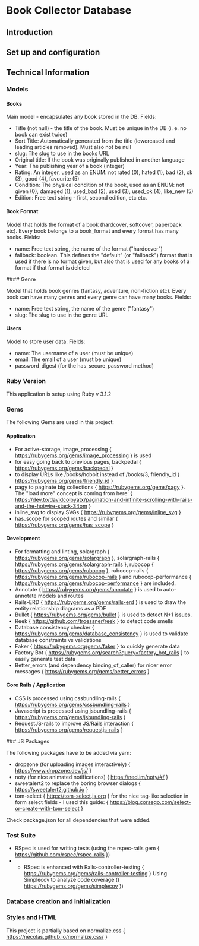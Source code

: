 # Book Collector Database

## Introduction

## Set up and configuration

## Technical Information

### Models

#### Books

Main model - encapsulates any book stored in the DB.
Fields:

- Title (not null) - the title of the book. Must be unique in the DB (i. e. no book can exist twice)
- Sort Title: Automatically generated from the title (lowercased and leading articles removed). Must also not be null
- slug: The slug to use in the books URL
- Original title: If the book was originally published in another language
- Year: The publishing year of a book (integer)
- Rating: An integer, used as an ENUM: not rated (0), hated (1), bad (2), ok (3), good (4), favourite (5)
- Condition: The physical condition of the book, used as an ENUM: not given (0), damaged (1), used_bad (2), used (3), used_ok (4), like_new (5)
- Edition: Free text string - first, second edition, etc etc.

#### Book Format

Model that holds the format of a book (hardcover, softcover, paperback etc). Every book belongs to a book_format and every format has many books.
Fields:

- name: Free text string, the name of the format ("hardcover")
- fallback: boolean. This defines the "default" (or "fallback") format that is used if there is no format given, but also that is used for any books of a format if that format is deleted

#### Genre

Model that holds book genres (fantasy, adventure, non-fiction etc). Every book can have
many genres and every genre can have many books.
Fields:

- name: Free text string, the name of the genre ("fantasy")
- slug: The slug to use in the genre URL

#### Users

Model to store user data. Fields:

- name: The username of a user (must be unique)
- email: The email of a user (must be unique)
- password_digest (for the has_secure_password method)

### Ruby Version

This application is setup using Ruby v 3.1.2

### Gems

The following Gems are used in this project:

#### Application

- For active-storage, image_processing { https://rubygems.org/gems/image_processing } is used
- for easy going back to previous pages, backpedal { https://rubygems.org/gems/backpedal }
- to display URLs like /books/hobbit instead of /books/3, friendly_id { https://rubygems.org/gems/friendly_id }
- pagy to paginate big collections { https://rubygems.org/gems/pagy }. The "load more" concept is coming from here: { https://dev.to/davidcolbyatx/pagination-and-infinite-scrolling-with-rails-and-the-hotwire-stack-34om }
- inline_svg to display SVGs { https://rubygems.org/gems/inline_svg }
- has_scope for scoped routes and similar { https://rubygems.org/gems/has_scope }

#### Development

- For formatting and linting, solargraph { https://rubygems.org/gems/solargraph }, solargraph-rails { https://rubygems.org/gems/solargraph-rails }, rubocop { https://rubygems.org/gems/rubocop }, rubocop-rails { https://rubygems.org/gems/rubocop-rails } and rubocop-performance { https://rubygems.org/gems/rubocop-performance } are included.
- Annotate { https://rubygems.org/gems/annotate } is used to auto-annotate models and routes
- Rails-ERD { https://rubygems.org/gems/rails-erd } is used to draw the entity relationship diagrams as a PDF
- Bullet { https://rubygems.org/gems/bullet } is used to detect N+1 issues.
- Reek { https://github.com/troessner/reek } to detect code smells
- Database consistency checker { https://rubygems.org/gems/database_consistency } is used to validate database constraints vs validations
- Faker { https://rubygems.org/gems/faker } to quickly generate data
- Factory Bot { https://rubygems.org/search?query=factory_bot_rails } to easily generate test data
- Better_errors (and dependency binding_of_caller) for nicer error messages { https://rubygems.org/gems/better_errors }

#### Core Rails / Application

- CSS is processed using cssbundling-rails { https://rubygems.org/gems/cssbundling-rails }
- Javascript is processed using jsbundling-rails { https://rubygems.org/gems/jsbundling-rails }
- RequestJS-rails to improve JS/Rails interaction { https://rubygems.org/gems/requestjs-rails }

### JS Packages

The following packages have to be added via yarn:

- dropzone (for uploading images interactively) { https://www.dropzone.dev/js/ }
- noty (for nice animated notifications) { https://ned.im/noty/#/ }
- sweetalert2 to replace the boring browser dialogs { https://sweetalert2.github.io }
- tom-select { https://tom-select.js.org } for the nice tag-like selection in form select fields - I used this guide: { https://blog.corsego.com/select-or-create-with-tom-select }

Check package.json for all dependencies that were added.

### Test Suite

- RSpec is used for writing tests (using the rspec-rails gem { https://github.com/rspec/rspec-rails })
- - RSpec is enhanced with Rails-controller-testing { https://rubygems.org/gems/rails-controller-testing }
    Using Simplecov to analyze code coverage ({ https://rubygems.org/gems/simplecov })

### Database creation and initialization

### Styles and HTML

This project is partially based on normalize.css { https://necolas.github.io/normalize.css/ }

